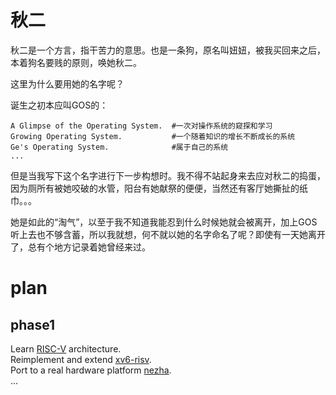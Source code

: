 # 秋二

秋二是一个方言，指干苦力的意思。也是一条狗，原名叫妞妞，被我买回来之后，本着狗名要贱的原则，唤她秋二。

这里为什么要用她的名字呢？

诞生之初本应叫GOS的：
```
A Glimpse of the Operating System.  #一次对操作系统的窥探和学习
Growing Operating System.           #一个随着知识的增长不断成长的系统
Ge's Operating System.              #属于自己的系统
...
```
但是当我写下这个名字进行下一步构想时。我不得不站起身来去应对秋二的捣蛋，因为厕所有被她咬破的水管，阳台有她献祭的便便，当然还有客厅她撕扯的纸巾。。。

她是如此的“淘气”，以至于我不知道我能忍到什么时候她就会被离开，加上GOS听上去也不够含蓄，所以我就想，何不就以她的名字命名了呢？即使有一天她离开了，总有个地方记录着她曾经来过。

# plan
## phase1
Learn [RISC-V](https://riscv.org/technical/specifications/) architecture.  
Reimplement and extend [xv6-risv](https://github.com/mit-pdos/xv6-riscv).  
Port to a real hardware platform [nezha](https://d1.docs.aw-ol.com/d1_dev/).  
...  
